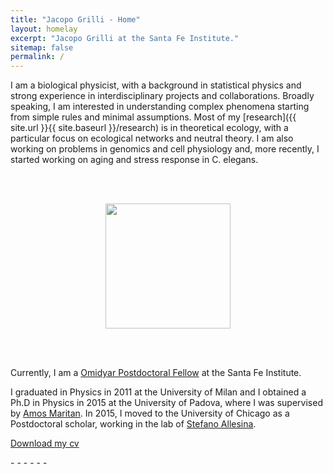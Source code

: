 ```yaml
---
title: "Jacopo Grilli - Home"
layout: homelay
excerpt: "Jacopo Grilli at the Santa Fe Institute."
sitemap: false
permalink: /
---
```


I am a biological physicist, with a background in statistical physics and strong experience
in interdisciplinary projects and collaborations. Broadly speaking, I am interested in understanding complex phenomena starting from simple rules and minimal assumptions. Most
of my [research]({{ site.url }}{{ site.baseurl }}/research) is in theoretical ecology, with a particular focus on ecological networks and
neutral theory. I am also working on problems in genomics and cell physiology and, more
recently, I started working on aging and stress response in C. elegans.

<br><br>





<figure align="center">
  <img src="{{ site.url }}{{ site.baseurl }}/images/myface.png" style="width: 200px">
</figure>

<br><br>


Currently, I am a
<a target="_blank" href="https://www.santafe.edu/people/profile/jacopo-grilli">
Omidyar Postdoctoral Fellow</a>
at the Santa Fe Institute.<br>

I graduated in Physics in 2011 at the University of Milan and I obtained a Ph.D in Physics in 2015 at the University of Padova, where I was supervised by
<a target="_blank" href="http://www.pd.infn.it/~maritan/">
Amos Maritan</a>. In 2015, I moved to the University of Chicago as a Postdoctoral scholar,
working in the lab of
<a target="_blank" href="http://allesinalab.uchicago.edu/">
Stefano Allesina</a>.



<a target="_blank" href="{{ site.url }}{{ site.baseurl }}/images/jgrilli_cv.pdf">
<i class="fa fa-file-pdf-o"></i>  Download my cv</a>

<p>
<a target="_blank" href="http://www.researchgate.net/profile/{{ site.resgate_username }}" class="waves-effect waves-teal btn-flat my-researchgate-link" ><i class="ai ai-researchgate"></i> </a> -
<a target="_blank" href="https://www.mendeley.com/profiles/{{ site.mendeley_username }}" class="waves-effect waves-teal btn-flat my-mendeley-link" ><i class="ai ai-mendeley"></i></a> - 
<a target="_blank" href="http://scholar.google.com/citations?user={{ site.scholar_username }}" class="waves-effect waves-teal btn-flat my-google-scholar-link" ><i class="ai ai-google-scholar"></i></a> -
<a target="_blank" href="http://orcid.org/{{ site.orcid_username }}" class="waves-effect waves-teal btn-flat my-orcid-link" ><i class="ai ai-orcid"></i></a> -
<a target="_blank" href="https://publons.com/a/{{ site.publons_username }}" class="waves-effect waves-teal btn-flat my-publons-link" ><i class="ai ai-publons"></i></a> -
<a target="_blank" href="https://twitter.com/{{ site.twitter_username }}" class="waves-effect waves-teal btn-flat my-twitter-link"><i class="fa fa-twitter"></i></a> -
<a target="_blank" href="http://www.linkedin.com/pub/{{ site.linkedin_username }}" class="waves-effect waves-teal btn-flat my-linkedin-link"><i class="fa fa-linkedin"></i></a>
</p>


<br><br>

